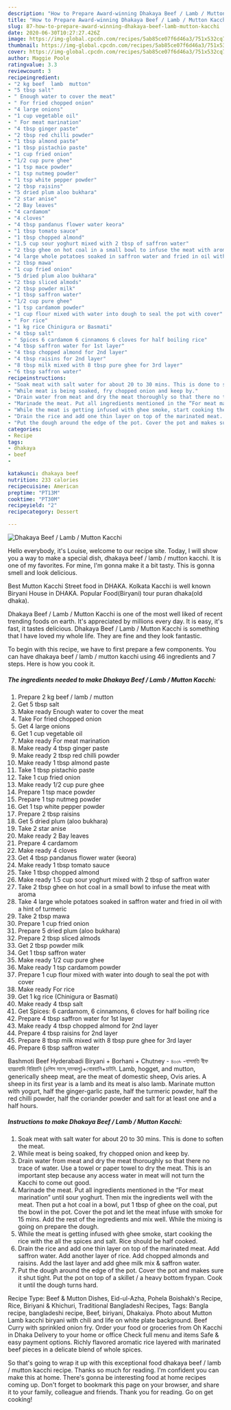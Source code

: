 ```yaml
---
description: "How to Prepare Award-winning Dhakaya Beef / Lamb / Mutton Kacchi"
title: "How to Prepare Award-winning Dhakaya Beef / Lamb / Mutton Kacchi"
slug: 87-how-to-prepare-award-winning-dhakaya-beef-lamb-mutton-kacchi
date: 2020-06-30T10:27:27.426Z
image: https://img-global.cpcdn.com/recipes/5ab85ce07f6d46a3/751x532cq70/dhakaya-beef-lamb-mutton-kacchi-recipe-main-photo.jpg
thumbnail: https://img-global.cpcdn.com/recipes/5ab85ce07f6d46a3/751x532cq70/dhakaya-beef-lamb-mutton-kacchi-recipe-main-photo.jpg
cover: https://img-global.cpcdn.com/recipes/5ab85ce07f6d46a3/751x532cq70/dhakaya-beef-lamb-mutton-kacchi-recipe-main-photo.jpg
author: Maggie Poole
ratingvalue: 3.3
reviewcount: 3
recipeingredient:
- "2 kg beef  lamb  mutton"
- "5 tbsp salt"
- " Enough water to cover the meat"
- " For fried chopped onion"
- "4 large onions"
- "1 cup vegetable oil"
- " For meat marination"
- "4 tbsp ginger paste"
- "2 tbsp red chilli powder"
- "1 tbsp almond paste"
- "1 tbsp pistachio paste"
- "1 cup fried onion"
- "1/2 cup pure ghee"
- "1 tsp mace powder"
- "1 tsp nutmeg powder"
- "1 tsp white pepper powder"
- "2 tbsp raisins"
- "5 dried plum aloo bukhara"
- "2 star anise"
- "2 Bay leaves"
- "4 cardamom"
- "4 cloves"
- "4 tbsp pandanus flower water keora"
- "1 tbsp tomato sauce"
- "1 tbsp chopped almond"
- "1.5 cup sour yoghurt mixed with 2 tbsp of saffron water"
- "2 tbsp ghee on hot coal in a small bowl to infuse the meat with aroma"
- "4 large whole potatoes soaked in saffron water and fried in oil with a hint of turmeric"
- "2 tbsp mawa"
- "1 cup fried onion"
- "5 dried plum aloo bukhara"
- "2 tbsp sliced almods"
- "2 tbsp powder milk"
- "1 tbsp saffron water"
- "1/2 cup pure ghee"
- "1 tsp cardamom powder"
- "1 cup flour mixed with water into dough to seal the pot with cover"
- " For rice"
- "1 kg rice Chinigura or Basmati"
- "4 tbsp salt"
- " Spices 6 cardamom 6 cinnamons 6 cloves for half boiling rice"
- "4 tbsp saffron water for 1st layer"
- "4 tbsp chopped almond for 2nd layer"
- "4 tbsp raisins for 2nd layer"
- "8 tbsp milk mixed with 8 tbsp pure ghee for 3rd layer"
- "6 tbsp saffron water"
recipeinstructions:
- "Soak meat with salt water for about 20 to 30 mins. This is done to soften the meat."
- "While meat is being soaked, fry chopped onion and keep by."
- "Drain water from meat and dry the meat thoroughly so that there no trace of water. Use a towel or paper towel to dry the meat. This is an important step because any access water in meat will not turn the Kacchi to come out good."
- "Marinade the meat. Put all ingredients mentioned in the “For meat marination” until sour yoghurt. Then mix the ingredients well with the meat. Then put a hot coal in a bowl, put 1 tbsp of ghee on the coal, put the bowl in the pot. Cover the pot and let the meat infuse with smoke for 15 mins. Add the rest of the ingredients and mix well. While the mixing is going on prepare the dough."
- "While the meat is getting infused with ghee smoke, start cooking the rice with the all the spices and salt. Rice should be half cooked."
- "Drain the rice and add one thin layer on top of the marinated meat. Add saffron water. Add another layer of rice. Add chopped almonds and raisins. Add the last layer and add ghee milk mix &amp; saffron water."
- "Put the dough around the edge of the pot. Cover the pot and makes sure it shut tight. Put the pot on top of a skillet / a heavy bottom frypan. Cook it until the dough turns hard."
categories:
- Recipe
tags:
- dhakaya
- beef
- 

katakunci: dhakaya beef  
nutrition: 233 calories
recipecuisine: American
preptime: "PT13M"
cooktime: "PT30M"
recipeyield: "2"
recipecategory: Dessert

---
```



![Dhakaya Beef / Lamb / Mutton Kacchi](https://img-global.cpcdn.com/recipes/5ab85ce07f6d46a3/751x532cq70/dhakaya-beef-lamb-mutton-kacchi-recipe-main-photo.jpg)

Hello everybody, it's Louise, welcome to our recipe site. Today, I will show you a way to make a special dish, dhakaya beef / lamb / mutton kacchi. It is one of my favorites. For mine, I'm gonna make it a bit tasty. This is gonna smell and look delicious.

Best Mutton Kacchi Street food in DHAKA. Kolkata Kacchi is well known Biryani House in DHAKA. Popular Food(Biryani) tour puran dhaka(old dhaka).

Dhakaya Beef / Lamb / Mutton Kacchi is one of the most well liked of recent trending foods on earth. It's appreciated by millions every day. It is easy, it's fast, it tastes delicious. Dhakaya Beef / Lamb / Mutton Kacchi is something that I have loved my whole life. They are fine and they look fantastic.


To begin with this recipe, we have to first prepare a few components. You can have dhakaya beef / lamb / mutton kacchi using 46 ingredients and 7 steps. Here is how you cook it.

<!--inarticleads1-->

##### The ingredients needed to make Dhakaya Beef / Lamb / Mutton Kacchi:

1. Prepare 2 kg beef / lamb / mutton
1. Get 5 tbsp salt
1. Make ready  Enough water to cover the meat
1. Take  For fried chopped onion
1. Get 4 large onions
1. Get 1 cup vegetable oil
1. Make ready  For meat marination
1. Make ready 4 tbsp ginger paste
1. Make ready 2 tbsp red chilli powder
1. Make ready 1 tbsp almond paste
1. Take 1 tbsp pistachio paste
1. Take 1 cup fried onion
1. Make ready 1/2 cup pure ghee
1. Prepare 1 tsp mace powder
1. Prepare 1 tsp nutmeg powder
1. Get 1 tsp white pepper powder
1. Prepare 2 tbsp raisins
1. Get 5 dried plum (aloo bukhara)
1. Take 2 star anise
1. Make ready 2 Bay leaves
1. Prepare 4 cardamom
1. Make ready 4 cloves
1. Get 4 tbsp pandanus flower water (keora)
1. Make ready 1 tbsp tomato sauce
1. Take 1 tbsp chopped almond
1. Make ready 1.5 cup sour yoghurt mixed with 2 tbsp of saffron water
1. Take 2 tbsp ghee on hot coal in a small bowl to infuse the meat with aroma
1. Take 4 large whole potatoes soaked in saffron water and fried in oil with a hint of turmeric
1. Take 2 tbsp mawa
1. Prepare 1 cup fried onion
1. Prepare 5 dried plum (aloo bukhara)
1. Prepare 2 tbsp sliced almods
1. Get 2 tbsp powder milk
1. Get 1 tbsp saffron water
1. Make ready 1/2 cup pure ghee
1. Make ready 1 tsp cardamom powder
1. Prepare 1 cup flour mixed with water into dough to seal the pot with cover
1. Make ready  For rice
1. Get 1 kg rice (Chinigura or Basmati)
1. Make ready 4 tbsp salt
1. Get  Spices: 6 cardamom, 6 cinnamons, 6 cloves for half boiling rice
1. Prepare 4 tbsp saffron water for 1st layer
1. Make ready 4 tbsp chopped almond for 2nd layer
1. Prepare 4 tbsp raisins for 2nd layer
1. Prepare 8 tbsp milk mixed with 8 tbsp pure ghee for 3rd layer
1. Prepare 6 tbsp saffron water


Bashmoti Beef Hyderabadi Biryani + Borhani + Chutney - ৪০০৳ -বাসমতি বীফ হায়দ্রাবাদি বিরিয়ানি (৪পিস মাংস,দমআলু)+বোরহানি+চাটনি. Lamb, hogget, and mutton, generically sheep meat, are the meat of domestic sheep, Ovis aries. A sheep in its first year is a lamb and its meat is also lamb. Marinate mutton with yogurt, half the ginger-garlic paste, half the turmeric powder, half the red chilli powder, half the coriander powder and salt for at least one and a half hours. 

<!--inarticleads2-->

##### Instructions to make Dhakaya Beef / Lamb / Mutton Kacchi:

1. Soak meat with salt water for about 20 to 30 mins. This is done to soften the meat.
1. While meat is being soaked, fry chopped onion and keep by.
1. Drain water from meat and dry the meat thoroughly so that there no trace of water. Use a towel or paper towel to dry the meat. This is an important step because any access water in meat will not turn the Kacchi to come out good.
1. Marinade the meat. Put all ingredients mentioned in the “For meat marination” until sour yoghurt. Then mix the ingredients well with the meat. Then put a hot coal in a bowl, put 1 tbsp of ghee on the coal, put the bowl in the pot. Cover the pot and let the meat infuse with smoke for 15 mins. Add the rest of the ingredients and mix well. While the mixing is going on prepare the dough.
1. While the meat is getting infused with ghee smoke, start cooking the rice with the all the spices and salt. Rice should be half cooked.
1. Drain the rice and add one thin layer on top of the marinated meat. Add saffron water. Add another layer of rice. Add chopped almonds and raisins. Add the last layer and add ghee milk mix &amp; saffron water.
1. Put the dough around the edge of the pot. Cover the pot and makes sure it shut tight. Put the pot on top of a skillet / a heavy bottom frypan. Cook it until the dough turns hard.


Recipe Type: Beef &amp; Mutton Dishes, Eid-ul-Azha, Pohela Boishakh&#39;s Recipe, Rice, Biriyani &amp; Khichuri, Traditional Bangladeshi Recipes, Tags: Bangla recipe, bangladeshi recipe, Beef, biriyani, Dhakaiya. Photo about Mutton Lamb kacchi biryani with chili and life on white plate background. Beef Curry with sprinkled onion fry. Order your food or groceries from Oh Kacchi in Dhaka Delivery to your home or office Check full menu and items Safe &amp; easy payment options. Richly flavored aromatic rice layered with marinated beef pieces in a delicate blend of whole spices. 

So that's going to wrap it up with this exceptional food dhakaya beef / lamb / mutton kacchi recipe. Thanks so much for reading. I'm confident you can make this at home. There's gonna be interesting food at home recipes coming up. Don't forget to bookmark this page on your browser, and share it to your family, colleague and friends. Thank you for reading. Go on get cooking!
